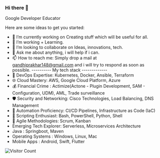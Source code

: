 ### Hi there 👋
Google Developer Educator 



Here are some ideas to get you started:

- 🔭 I’m currently working on Creating stuff which will be useful for all.
- 🌱 I’m working + Learning.
- 👯 I’m looking to collaborate on Ideas, innovations, tech.
- 💬 Ask me about anything, i will help if i can.
- 📫 How to reach me: Simply drop a mail at gandhiprakhar148@gmail.com and i will try to respond as soon as possible.
        ---------- My tech stack -------------
- 🔧 DevOps Expertise: Kubernetes, Docker, Ansible, Terraform
- 🌐 Cloud Mastery: AWS, Google Cloud Platform, Azure
- 💰 Financial Crime : Actimize(Actone - Plugin Development, SAM - Configuration, UDM), AML, Trade surveillance
- 🛡 Security and Networking: Cisco Technologies, Load Balancing, DNS Management
- 🔄 Automation Proficiency: CI/CD Pipelines, Infrastructure as Code (IaC)
- 🤖 Scripting Enthusiast: Bash, PowerShell, Python, Shell
- 🚀 Agile Methodologies: Scrum, Kanban
- Emerging Tech Explorer: Serverless, Microservices Architecture
- Java : Springboot, Maven
- Operating Systems : Windows, Linux, Mac
- Mobile Apps : Android, Swift, Flutter 

![Visitor Count](https://profile-counter.glitch.me/{pgstorm148}/count.svg)

